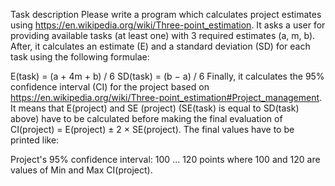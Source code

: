 Task description
Please write a program which calculates project estimates using https://en.wikipedia.org/wiki/Three-point_estimation.
It asks a user for providing available tasks (at least one) with 3 required estimates (a, m, b). After, it
calculates an estimate (E) and a standard deviation (SD) for each task using the following formulae:

E(task) = (a + 4m + b) / 6
SD(task) = (b − a) / 6
Finally, it calculates the 95% confidence interval (CI) for the project based on
https://en.wikipedia.org/wiki/Three-point_estimation#Project_management. It means that E(project) and SE (project) (SE(task) is equal to SD(task) above) have to be calculated before making the final evaluation of
CI(project) = E(project) ± 2 × SE(project). The final values have to be printed like:

Project's 95% confidence interval: 100 ... 120 points
where 100 and 120 are values of Min and Max CI(project).